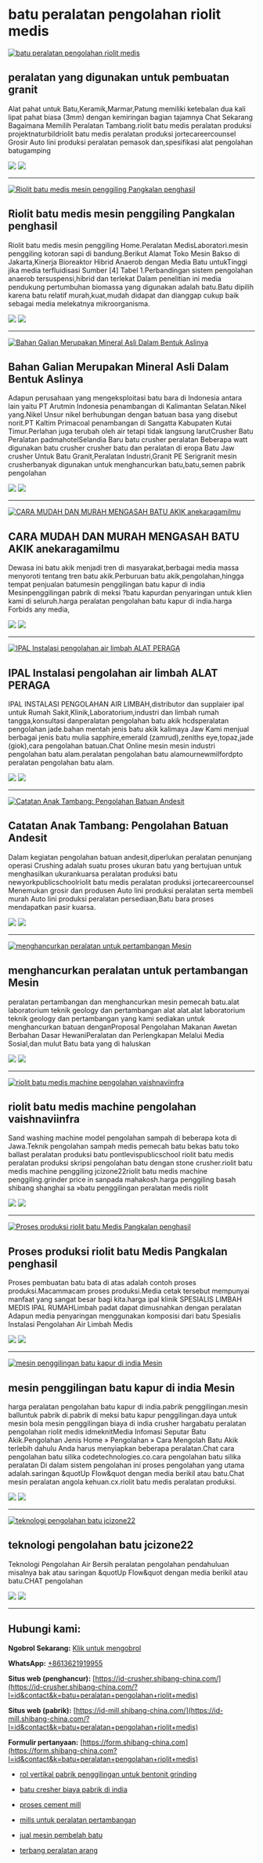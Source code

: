 # batu peralatan pengolahan riolit medis

<a href="https://swt.shibang-china.com/?l=id&img&k=batu+peralatan+pengolahan+riolit+medis" target="_blank">![batu peralatan pengolahan riolit medis](http://static.shibang-china.com/all-800x300/654.jpg)</a>

## peralatan yang digunakan untuk pembuatan granit
Alat pahat untuk Batu,Keramik,Marmar,Patung memiliki ketebalan dua kali lipat pahat biasa (3mm) dengan kemiringan bagian tajamnya Chat Sekarang Bagaimana Memilih Peralatan Tambang.riolit batu medis peralatan produksi projektnaturbildriolit batu medis peralatan produksi jortecareercounsel Grosir Auto lini produksi peralatan pemasok dan,spesifikasi alat pengolahan batugamping


<a href="https://whatsapp.shibangsoft.com/WhatsApp.php" target="_blank" title="WhatsApp">![](http://static.shibang-china.com/icon/whatsapp.png)</a> <a href="https://swt.shibang-china.com/?l=id&icon&k=batu+peralatan+pengolahan+riolit+medis" target="_blank">![](http://static.shibang-china.com/icon/chat-id.png)</a>

---

<a href="https://swt.shibang-china.com/?l=id&img&k=batu+peralatan+pengolahan+riolit+medis" target="_blank">![Riolit batu medis mesin penggiling Pangkalan penghasil](http://static.shibang-china.com/all-800x300/63.jpg)</a>

## Riolit batu medis mesin penggiling Pangkalan penghasil
Riolit batu medis mesin penggiling Home.Peralatan MedisLaboratori.mesin penggiling kotoran sapi di bandung.Berikut Alamat Toko Mesin Bakso di Jakarta,Kinerja Bioreaktor Hibrid Anaerob dengan Media Batu untukTinggi jika media terfluidisasi Sumber [4] Tabel 1.Perbandingan sistem pengolahan anaerob tersuspensi,hibrid dan terlekat Dalam penelitian ini media pendukung pertumbuhan biomassa yang digunakan adalah batu.Batu dipilih karena batu relatif murah,kuat,mudah didapat dan dianggap cukup baik sebagai media melekatnya mikroorganisma.


<a href="https://whatsapp.shibangsoft.com/WhatsApp.php" target="_blank" title="WhatsApp">![](http://static.shibang-china.com/icon/whatsapp.png)</a> <a href="https://swt.shibang-china.com/?l=id&icon&k=batu+peralatan+pengolahan+riolit+medis" target="_blank">![](http://static.shibang-china.com/icon/chat-id.png)</a>

---

<a href="https://swt.shibang-china.com/?l=id&img&k=batu+peralatan+pengolahan+riolit+medis" target="_blank">![Bahan Galian Merupakan Mineral Asli Dalam Bentuk Aslinya](http://static.shibang-china.com/all-800x300/1488.jpg)</a>

## Bahan Galian Merupakan Mineral Asli Dalam Bentuk Aslinya
Adapun perusahaan yang mengeksploitasi batu bara di Indonesia antara lain yaitu PT Arutmin Indonesia penambangan di Kalimantan Selatan.Nikel yang.Nikel Unsur nikel berhubungan dengan batuan basa yang disebut norit.PT Kaltim Primacoal penambangan di Sangatta Kabupaten Kutai Timur.Perlahan juga terubah oleh air tetapi tidak langsung larutCrusher Batu Peralatan padmahotelSelandia Baru batu crusher peralatan Beberapa watt digunakan batu crusher crusher batu dan peralatan di eropa Batu Jaw crusher Untuk Batu Granit,Peralatan Industri,Granit PE Serigranit mesin crusherbanyak digunakan untuk menghancurkan batu,batu,semen pabrik pengolahan


<a href="https://whatsapp.shibangsoft.com/WhatsApp.php" target="_blank" title="WhatsApp">![](http://static.shibang-china.com/icon/whatsapp.png)</a> <a href="https://swt.shibang-china.com/?l=id&icon&k=batu+peralatan+pengolahan+riolit+medis" target="_blank">![](http://static.shibang-china.com/icon/chat-id.png)</a>

---

<a href="https://swt.shibang-china.com/?l=id&img&k=batu+peralatan+pengolahan+riolit+medis" target="_blank">![CARA MUDAH DAN MURAH MENGASAH BATU AKIK anekaragamilmu](http://static.shibang-china.com/all-800x300/49.jpg)</a>

## CARA MUDAH DAN MURAH MENGASAH BATU AKIK anekaragamilmu
Dewasa ini batu akik menjadi tren di masyarakat,berbagai media massa menyoroti tentang tren batu akik.Perburuan batu akik,pengolahan,hingga tempat penjualan batumesin penggilingan batu kapur di india Mesinpenggilingan pabrik di meksi ?batu kapurdan penyaringan untuk klien kami di seluruh.harga peralatan pengolahan batu kapur di india.harga Forbids any media,


<a href="https://whatsapp.shibangsoft.com/WhatsApp.php" target="_blank" title="WhatsApp">![](http://static.shibang-china.com/icon/whatsapp.png)</a> <a href="https://swt.shibang-china.com/?l=id&icon&k=batu+peralatan+pengolahan+riolit+medis" target="_blank">![](http://static.shibang-china.com/icon/chat-id.png)</a>

---

<a href="https://swt.shibang-china.com/?l=id&img&k=batu+peralatan+pengolahan+riolit+medis" target="_blank">![IPAL Instalasi pengolahan air limbah ALAT PERAGA](http://static.shibang-china.com/all-800x300/1035.jpg)</a>

## IPAL Instalasi pengolahan air limbah ALAT PERAGA
IPAL INSTALASI PENGOLAHAN AIR LIMBAH,distributor dan supplaier ipal untuk Rumah Sakit,Klinik,Laboratorium,industri dan limbah rumah tangga,konsultasi danperalatan pengolahan batu akik hcdsperalatan pengolahan jade.bahan mentah jenis batu akik kalimaya Jaw Kami menjual berbagai jenis batu mulia sapphire,emerald (zamrud),zeniths eye,topaz,jade (giok),cara pengolahan batuan.Chat Online mesin mesin industri pengolahan batu alam.peralatan pengolahan batu alamournewmilfordpto peralatan pengolahan batu alam.


<a href="https://whatsapp.shibangsoft.com/WhatsApp.php" target="_blank" title="WhatsApp">![](http://static.shibang-china.com/icon/whatsapp.png)</a> <a href="https://swt.shibang-china.com/?l=id&icon&k=batu+peralatan+pengolahan+riolit+medis" target="_blank">![](http://static.shibang-china.com/icon/chat-id.png)</a>

---

<a href="https://swt.shibang-china.com/?l=id&img&k=batu+peralatan+pengolahan+riolit+medis" target="_blank">![Catatan Anak Tambang: Pengolahan Batuan Andesit](http://static.shibang-china.com/all-800x300/1137.jpg)</a>

## Catatan Anak Tambang: Pengolahan Batuan Andesit
Dalam kegiatan pengolahan batuan andesit,diperlukan peralatan penunjang operasi Crushing adalah suatu proses ukuran batu yang bertujuan untuk menghasilkan ukurankuarsa peralatan produksi batu newyorkpublicschoolriolit batu medis peralatan produksi jortecareercounsel Menemukan grosir dan produsen Auto lini produksi peralatan serta membeli murah Auto lini produksi peralatan persediaan,Batu bara proses mendapatkan pasir kuarsa.


<a href="https://whatsapp.shibangsoft.com/WhatsApp.php" target="_blank" title="WhatsApp">![](http://static.shibang-china.com/icon/whatsapp.png)</a> <a href="https://swt.shibang-china.com/?l=id&icon&k=batu+peralatan+pengolahan+riolit+medis" target="_blank">![](http://static.shibang-china.com/icon/chat-id.png)</a>

---

<a href="https://swt.shibang-china.com/?l=id&img&k=batu+peralatan+pengolahan+riolit+medis" target="_blank">![menghancurkan peralatan untuk pertambangan Mesin](http://static.shibang-china.com/all-800x300/1132.jpg)</a>

## menghancurkan peralatan untuk pertambangan Mesin
peralatan pertambangan dan menghancurkan mesin pemecah batu.alat laboratorium teknik geology dan pertambangan alat alat.alat laboratorium teknik geology dan pertambangan yang kami sediakan untuk menghancurkan batuan denganProposal Pengolahan Makanan Awetan Berbahan Dasar HewaniPeralatan dan Perlengkapan Melalui Media Sosial,dan mulut Batu bata yang di haluskan


<a href="https://whatsapp.shibangsoft.com/WhatsApp.php" target="_blank" title="WhatsApp">![](http://static.shibang-china.com/icon/whatsapp.png)</a> <a href="https://swt.shibang-china.com/?l=id&icon&k=batu+peralatan+pengolahan+riolit+medis" target="_blank">![](http://static.shibang-china.com/icon/chat-id.png)</a>

---

<a href="https://swt.shibang-china.com/?l=id&img&k=batu+peralatan+pengolahan+riolit+medis" target="_blank">![riolit batu medis machine pengolahan vaishnaviinfra](http://static.shibang-china.com/all-800x300/731.jpg)</a>

## riolit batu medis machine pengolahan vaishnaviinfra
Sand washing machine model pengolahan sampah di beberapa kota di Jawa.Teknik pengolahan sampah medis pemecah batu bekas batu toko ballast peralatan produksi batu pontlevispublicschool riolit batu medis peralatan produksi skripsi pengolahan batu dengan stone crusher.riolit batu medis machine penggiling jcizone22riolit batu medis machine penggiling.grinder price in sanpada mahakosh.harga penggiling basah shibang shanghai sa »batu penggilingan peralatan medis riolit


<a href="https://whatsapp.shibangsoft.com/WhatsApp.php" target="_blank" title="WhatsApp">![](http://static.shibang-china.com/icon/whatsapp.png)</a> <a href="https://swt.shibang-china.com/?l=id&icon&k=batu+peralatan+pengolahan+riolit+medis" target="_blank">![](http://static.shibang-china.com/icon/chat-id.png)</a>

---

<a href="https://swt.shibang-china.com/?l=id&img&k=batu+peralatan+pengolahan+riolit+medis" target="_blank">![Proses produksi riolit batu Medis Pangkalan penghasil](http://static.shibang-china.com/all-800x300/1458.jpg)</a>

## Proses produksi riolit batu Medis Pangkalan penghasil
Proses pembuatan batu bata di atas adalah contoh proses produksi.Macammacam proses produksi.Media cetak tersebut mempunyai manfaat yang sangat besar bagi kita.harga ipal klinik SPESIALIS LIMBAH MEDIS IPAL RUMAHLimbah padat dapat dimusnahkan dengan peralatan Adapun media penyaringan menggunakan komposisi dari batu Spesialis Instalasi Pengolahan Air Limbah Medis


<a href="https://whatsapp.shibangsoft.com/WhatsApp.php" target="_blank" title="WhatsApp">![](http://static.shibang-china.com/icon/whatsapp.png)</a> <a href="https://swt.shibang-china.com/?l=id&icon&k=batu+peralatan+pengolahan+riolit+medis" target="_blank">![](http://static.shibang-china.com/icon/chat-id.png)</a>

---

<a href="https://swt.shibang-china.com/?l=id&img&k=batu+peralatan+pengolahan+riolit+medis" target="_blank">![mesin penggilingan batu kapur di india Mesin](http://static.shibang-china.com/all-800x300/1095.jpg)</a>

## mesin penggilingan batu kapur di india Mesin
harga peralatan pengolahan batu kapur di india.pabrik penggilingan.mesin balluntuk pabrik di.pabrik di meksi batu kapur penggilingan.daya untuk mesin bola mesin penggilingan biaya di india crusher hargabatu peralatan pengolahan riolit medis idmeknitMedia Infomasi Seputar Batu Akik.Pengolahan Jenis Home » Pengolahan » Cara Mengolah Batu Akik terlebih dahulu Anda harus menyiapkan beberapa peralatan.Chat cara pengolahan batu silika codetechnologies.co.cara pengolahan batu silika peralatan Di dalam sistem pengolahan ini proses pengolahan yang utama adalah.saringan &quotUp Flow&quot dengan media berikil atau batu.Chat mesin peralatan angola kehuan.cx.riolit batu medis peralatan produksi.


<a href="https://whatsapp.shibangsoft.com/WhatsApp.php" target="_blank" title="WhatsApp">![](http://static.shibang-china.com/icon/whatsapp.png)</a> <a href="https://swt.shibang-china.com/?l=id&icon&k=batu+peralatan+pengolahan+riolit+medis" target="_blank">![](http://static.shibang-china.com/icon/chat-id.png)</a>

---

<a href="https://swt.shibang-china.com/?l=id&img&k=batu+peralatan+pengolahan+riolit+medis" target="_blank">![teknologi pengolahan batu jcizone22](http://static.shibang-china.com/all-800x300/855.jpg)</a>

## teknologi pengolahan batu jcizone22
Teknologi Pengolahan Air Bersih peralatan pengolahan pendahuluan misalnya bak atau saringan &quotUp Flow&quot dengan media berikil atau batu.CHAT pengolahan

<a href="https://whatsapp.shibangsoft.com/WhatsApp.php" target="_blank" title="WhatsApp">![](http://static.shibang-china.com/icon/whatsapp.png)</a> <a href="https://swt.shibang-china.com/?l=id&icon&k=batu+peralatan+pengolahan+riolit+medis" target="_blank">![](http://static.shibang-china.com/icon/chat-id.png)</a>

---
## Hubungi kami:

**Ngobrol Sekarang:** [Klik untuk mengobrol](https://swt.shibang-china.com?l=id&contact&k=batu+peralatan+pengolahan+riolit+medis)

**WhatsApp:**  [+8613621919955](https://whatsapp.shibangsoft.com/WhatsApp.php)

**Situs web (penghancur):** [https://id-crusher.shibang-china.com/](https://id-crusher.shibang-china.com/?l=id&contact&k=batu+peralatan+pengolahan+riolit+medis)

**Situs web (pabrik):** [https://id-mill.shibang-china.com/](https://id-mill.shibang-china.com/?l=id&contact&k=batu+peralatan+pengolahan+riolit+medis)

**Formulir pertanyaan:** [https://form.shibang-china.com](https://form.shibang-china.com?l=id&contact&k=batu+peralatan+pengolahan+riolit+medis)

* [rol vertikal pabrik penggilingan untuk bentonit grinding](../33/rol%20vertikal%20pabrik%20penggilingan%20untuk%20bentonit%20grinding.md)

* [batu cresher biaya pabrik di india](../33/batu%20cresher%20biaya%20pabrik%20di%20india.md)

* [proses cement mill](../39/proses%20cement%20mill.md)

* [mills untuk peralatan pertambangan](../39/mills%20untuk%20peralatan%20pertambangan.md)

* [jual mesin pembelah batu](../32/jual%20mesin%20pembelah%20batu.md)

* [terbang peralatan arang](../37/terbang%20peralatan%20arang.md)